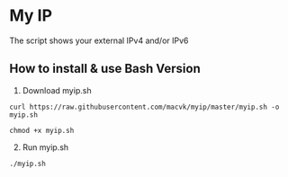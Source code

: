 # My IP
The script shows your external IPv4 and/or IPv6

## How to install & use Bash Version   

1. Download myip.sh
```
curl https://raw.githubusercontent.com/macvk/myip/master/myip.sh -o myip.sh
```

```
chmod +x myip.sh
```

2. Run myip.sh
```
./myip.sh
```

